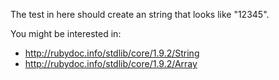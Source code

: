 The test in here should create an string that looks like "12345".

You might be interested in: 
* http://rubydoc.info/stdlib/core/1.9.2/String
* http://rubydoc.info/stdlib/core/1.9.2/Array
